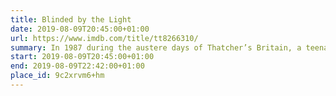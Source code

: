 ```yaml
---
title: Blinded by the Light
date: 2019-08-09T20:45:00+01:00
url: https://www.imdb.com/title/tt8266310/
summary: In 1987 during the austere days of Thatcher’s Britain, a teenager learns to live life, understand his family and find his own voice through the music of Bruce Springsteen.
start: 2019-08-09T20:45:00+01:00
end: 2019-08-09T22:42:00+01:00
place_id: 9c2xrvm6+hm
---
```

